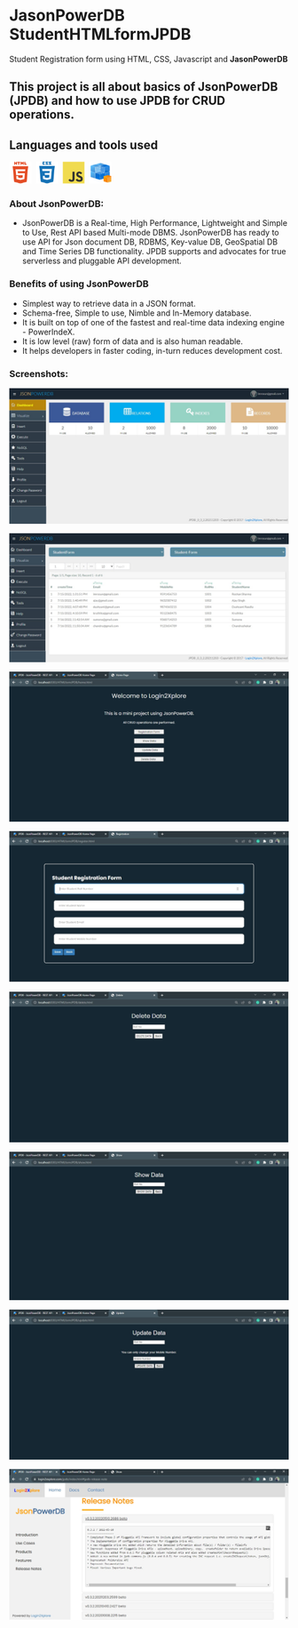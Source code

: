 # JasonPowerDB StudentHTMLformJPDB
Student Registration form using HTML, CSS, Javascript and **JasonPowerDB**

## This project is all about basics of JsonPowerDB (JPDB) and how to use JPDB for CRUD operations.

## Languages and tools used
<div>
  <img src="https://github.com/imrosun/StudentHTMLformJPDB/blob/main/icon/html5-plain-wordmark.svg" title="HTML" alt="HTML" width="40" height="40"/>&nbsp;
  <img src="https://github.com/imrosun/StudentHTMLformJPDB/blob/main/icon/css3-plain-wordmark.svg" title="CSS" alt="CSS" width="40" height="40"/>&nbsp;
  <img src="https://github.com/imrosun/StudentHTMLformJPDB/blob/main/icon/javascript-original.svg" title="JavaScript" alt="JavaScript" width="40" height="40"/>&nbsp;
  <img src="https://github.com/imrosun/StudentHTMLformJPDB/blob/main/icon/JasonPowerDB.png" title="
JasonPowerDB" alt="JasonPowerDB" width="40" height="40"/>&nbsp;
  
</div> 

### About JsonPowerDB:
- JsonPowerDB is a Real-time, High Performance, Lightweight and Simple to Use, Rest API based Multi-mode DBMS. JsonPowerDB has ready to use API for Json document DB, RDBMS, Key-value DB, GeoSpatial DB and Time Series DB functionality. JPDB supports and advocates for true serverless and pluggable API development.

### Benefits of using JsonPowerDB
- Simplest way to retrieve data in a JSON format.
- Schema-free, Simple to use, Nimble and In-Memory database.
- It is built on top of one of the fastest and real-time data indexing engine - PowerIndeX.
- It is low level (raw) form of data and is also human readable.
- It helps developers in faster coding, in-turn reduces development cost.

### Screenshots:

![Dashboard](https://github.com/imrosun/StudentHTMLformJPDB/blob/9ee8588a107de2d3c13ce9a6a56b67ba3a6c6e54/Screenshots/Dashboard.jpg)

![Dashboard](https://github.com/imrosun/StudentHTMLformJPDB/blob/389946b10dc54df10502101477cd1b2dadd38e49/Screenshots/VisualizeDatabase.jpg)

![Dashboard](https://github.com/imrosun/StudentHTMLformJPDB/blob/d006251ef2ce4380e442b57babbd32797c92aaf2/Screenshots/Home.jpg)

![Dashboard](https://github.com/imrosun/StudentHTMLformJPDB/blob/01566842314a1c82e4384e0ed27470d46eeda66e/Screenshots/Register.jpg)

![Dashboard](https://github.com/imrosun/StudentHTMLformJPDB/blob/d006251ef2ce4380e442b57babbd32797c92aaf2/Screenshots/Delete.jpg)

![Dashboard](https://github.com/imrosun/StudentHTMLformJPDB/blob/d006251ef2ce4380e442b57babbd32797c92aaf2/Screenshots/Show.jpg)

![Dashboard](https://github.com/imrosun/StudentHTMLformJPDB/blob/d006251ef2ce4380e442b57babbd32797c92aaf2/Screenshots/Update.jpg)

![Dashboard](https://github.com/imrosun/StudentHTMLformJPDB/blob/3fdf83b112996d6cd3b572d4b17e3652a523a35a/Screenshots/Release.jpg)
